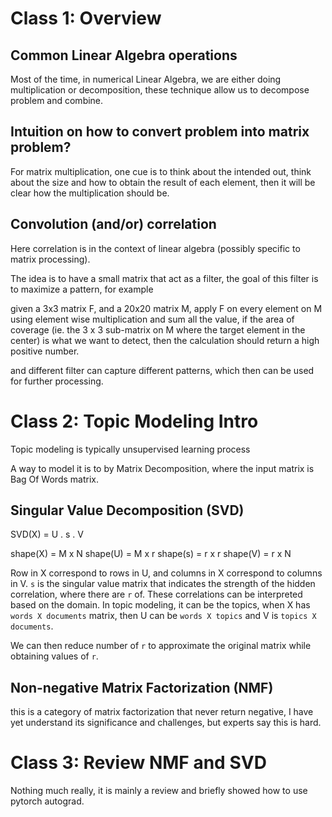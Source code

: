# Class 1: Overview

## Common Linear Algebra operations
Most of the time, in numerical Linear Algebra, we are either doing multiplication or decomposition, these technique allow us to decompose problem and combine.

## Intuition on how to convert problem into matrix problem?
For matrix multiplication, one cue is to think about the intended out, think about the size and how to obtain the result of each element, then it will be clear how the multiplication should be.

## Convolution (and/or) correlation
Here correlation is in the context of linear algebra (possibly specific to matrix processing).

The idea is to have a small matrix that act as a filter, the goal of this filter is to maximize a pattern, for example

given a 3x3 matrix F, and a 20x20 matrix M, apply F on every element on M using element wise multiplication and sum all the value, if the area of coverage (ie. the 3 x 3 sub-matrix on M where the target element in the center) is what we want to detect, then the calculation should return a high positive number.

and different filter can capture different patterns, which then can be used for further processing.

# Class 2: Topic Modeling Intro

Topic modeling is typically unsupervised learning process

A way to model it is to by Matrix Decomposition, where the input matrix is Bag Of Words matrix.

## Singular Value Decomposition (SVD)

SVD(X) = U . s . V

shape(X) = M x N
shape(U) = M x r
shape(s) = r x r
shape(V) = r x N

Row in X correspond to rows in U, and columns in X correspond to columns in V.
`s` is the singular value matrix that indicates the strength of the hidden correlation, where there are `r` of. These correlations can be interpreted based on the domain.
In topic modeling, it can be the topics, when X has `words X documents` matrix, then U can be `words X topics` and V is `topics X documents`.

We can then reduce number of `r` to approximate the original matrix while obtaining values of `r`.

## Non-negative Matrix Factorization (NMF)
this is a category of matrix factorization that never return negative, I have yet understand its significance and challenges, but experts say this is hard.


# Class 3: Review NMF and SVD

Nothing much really, it is mainly a review and briefly showed how to use pytorch autograd.